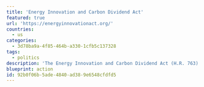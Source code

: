 ```yaml
---
title: 'Energy Innovation and Carbon Dividend Act'
featured: true
url: 'https://energyinnovationact.org/'
countries:
  - us
categories:
  - 3d78ba9a-4f85-464b-a330-1cfb5c137328
tags:
  - politics
description: 'The Energy Innovation and Carbon Dividend Act (H.R. 763) will drive down America''s carbon pollution and bring climate change under control, while unleashing American technology innovation and ingenuity. This policy was also introduced in the Senate in 2018 as S. 3791.'
blueprint: action
id: 92b0f06b-5ade-4840-ad38-9e6548cfdfd5
---
```

